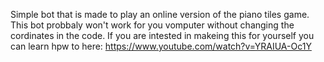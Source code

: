 Simple bot that is made to play an online version of the piano tiles game. This bot probbaly won't work for you vomputer without changing the cordinates in the code. If you are intested in makeing this for yourself you can learn hpw to here: https://www.youtube.com/watch?v=YRAIUA-Oc1Y
